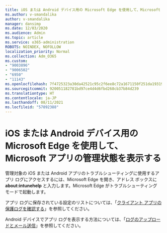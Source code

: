 ```yaml
---
title: iOS または Android デバイス用の Microsoft Edge を使用して、Microsoft アプリの管理状態を表示する
ms.author: v-smandalika
author: v-smandalika
manager: dansimp
ms.date: 12/03/2020
ms.audience: Admin
ms.topic: article
ms.service: o365-administration
ROBOTS: NOINDEX, NOFOLLOW
localization_priority: Normal
ms.collection: Adm_O365
ms.custom:
- "9003896"
- "9006502"
- "6950"
- "11143"
ms.openlocfilehash: 7f4725323a30da42521c95c2f6ee8c72a1671150f251da193199d140f17beb66
ms.sourcegitcommit: 920051182781bd97ce4d4d6fbd268cb37b84d239
ms.translationtype: HT
ms.contentlocale: ja-JP
ms.lasthandoff: 08/11/2021
ms.locfileid: "57892388"
---
```

# <a name="view-the-management-status-of-microsoft-apps-by-using-microsoft-edge-for-ios-or-android-devices"></a>iOS または Android デバイス用の Microsoft Edge を使用して、Microsoft アプリの管理状態を表示する

管理対象の iOS または Android アプリのトラブルシューティングに使用するアプリ ログにアクセスするには、Microsoft Edge を開き、アドレス ボックスに **about:intunehelp** と入力します。Microsoft Edge がトラブルシューティング モードで起動します。

アプリ ログに保存されている設定のリストについては、「[クライアント アプリの保護ログを確認する](https://docs.microsoft.com/mem/intune/apps/app-protection-policy-settings-log)」を参照してください。

Android デバイスでアプリ ログを表示する方法については、「[ログのアップロードとメール送信](https://docs.microsoft.com/mem/intune/user-help/send-logs-to-your-it-admin-by-email-android)」を参照してください。